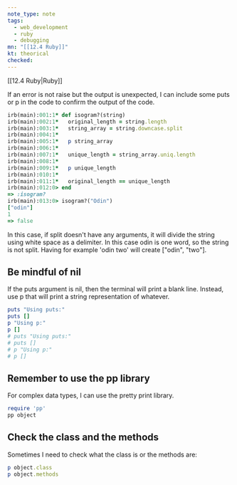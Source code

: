 ```yaml
---
note_type: note
tags:
  - web_development
  - ruby
  - debugging
mn: "[[12.4 Ruby]]"
kt: theorical
checked: 
---
```

[[12.4 Ruby|Ruby]]

If an error is not raise but the output is unexpected, I can include some puts or p in the code to confirm the output of the code.

```ruby
irb(main):001:1* def isogram?(string)
irb(main):002:1*   original_length = string.length
irb(main):003:1*   string_array = string.downcase.split
irb(main):004:1*
irb(main):005:1*   p string_array
irb(main):006:1*
irb(main):007:1*   unique_length = string_array.uniq.length
irb(main):008:1*
irb(main):009:1*   p unique_length
irb(main):010:1*
irb(main):011:1*   original_length == unique_length
irb(main):012:0> end
=> :isogram?
irb(main):013:0> isogram?("Odin")
["odin"]
1
=> false
```

In this case, if split doesn't have any arguments, it will divide the string using white space as a delimiter. In this case odin is one word, so the string is not split. Having for example 'odin two' will create ["odin", "two"].

## Be mindful of nil
If the puts argument is nil, then the terminal will print a blank line. Instead, use p that will print a string representation of whatever.

```ruby
puts "Using puts:"
puts []
p "Using p:"
p []
# puts "Using puts:"
# puts []
# p "Using p:"
# p []
```

## Remember to use the pp library
For complex data types, I can use the pretty print library.

```ruby
require 'pp'
pp object
```

## Check the class and the methods 
Sometimes I need to check what the class is or the methods are:

```ruby
p object.class
p object.methods
```